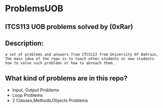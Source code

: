 # ProblemsUOB
## ITCS113 UOB problems solved by (0xRar)

## Description:
```
a set of problems and answers from ITCS113 from University Of Bahrain,
The main idea of the repo is to teach other students or new students
how to solve such problems or how to abroach them.
```

## What kind of problems are in this repo?
- Input, Output Problems
- Loop Problems
- 2 Classes,Methods,Objects Problems
